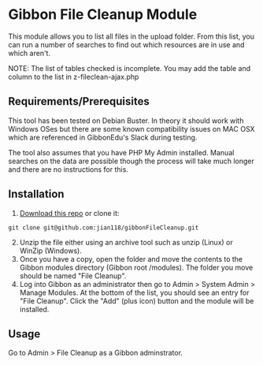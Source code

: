 # Gibbon File Cleanup Module
This module allows you to list all files in the upload folder. From this list, you can run a number of searches to find out which resources are in use and which aren't.

NOTE: The list of tables checked is incomplete. You may add the table and column to the list in z-fileclean-ajax.php

## Requirements/Prerequisites

This tool has been tested on Debian Buster. In theory it should work with Windows OSes but there are some known compatibility issues on MAC OSX which are referenced in GibbonEdu's Slack during testing. 

The tool also assumes that you have PHP My Admin installed. Manual searches on the data are possible though the process will take much longer and there are no instructions for this.

## Installation

1. [Download this repo](https://github.com/jian118/gibbonFileCleanup/archive/master.zip) or clone it:
```
git clone git@github.com:jian118/gibbonFileCleanup.git
```
2. Unzip the file either using an archive tool such as unzip (Linux) or WinZip (Windows).
3. Once you have a copy, open the folder and move the contents to the Gibbon modules directory (Gibbon root /modules). The folder you move should be named "File Cleanup".
4. Log into Gibbon as an administrator then go to Admin > System Admin > Manage Modules. At the bottom of the list, you should see an entry for "File Cleanup". Click the "Add" (plus icon) button and the module will be installed.

## Usage
Go to Admin > File Cleanup as a Gibbon adminstrator.
